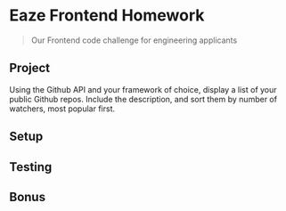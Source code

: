 # Eaze Frontend Homework

> Our Frontend code challenge for engineering applicants

## Project

Using the Github API and your framework of choice, display a list of your public Github repos. Include the description, and sort them by number of watchers, most popular first.

## Setup



## Testing



## Bonus


